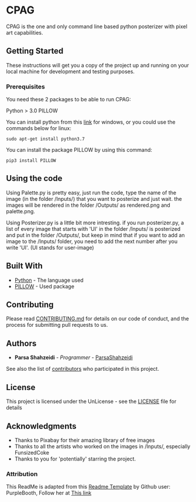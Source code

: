 # CPAG

CPAG is the one and only command line based python posterizer with pixel art capabilities.

## Getting Started

These instructions will get you a copy of the project up and running on your local machine for development and testing purposes.

### Prerequisites

You need these 2 packages to be able to run CPAG:

Python > 3.0
PILLOW

You can install python from this [link](https://www.python.org/ftp/python/3.7.3/python-3.7.3-amd64.exe) for windows, or you could use the commands below for linux:

```
sudo apt-get install python3.7
```


You can install the package PILLOW by using this command:

```
pip3 install PILLOW
```


## Using the code

Using Palette.py is pretty easy, just run the code, type the name of the image (in the folder /Inputs/) that you want to posterize and just wait. the images will be rendered in the folder /Outputs/ as rendered.png and palette.png.

Using Posterizer.py is a little bit more intresting.
if you run posterizer.py, a list of every image that starts with 'UI' in the folder /Inputs/ is posterized and put in the folder /Outputs/, but keep in mind that if you want to add an image to the /Inputs/ folder, you need to add the next number after you write 'UI'. (UI stands for user-image)

## Built With

* [Python](https://www.python.org/) - The language used
* [PILLOW](https://pypi.org/project/Pillow/) - Used package

## Contributing

Please read [CONTRIBUTING.md](CONTRIBUTING.md) for details on our code of conduct, and the process for submitting pull requests to us.

## Authors

* **Parsa Shahzeidi** - *Programmer* - [ParsaShahzeidi](https://github.com/parsashahzeidi)

See also the list of [contributors](https://github.com/parsashahzeidi/CPAG/graphs/contributors) who participated in this project.

## License

This project is licensed under the UnLicense - see the [LICENSE](LICENSE) file for details

## Acknowledgments

* Thanks to Pixabay for their amazing library of free images
* Thanks to all the artists who worked on the images in /Inputs/, especially FunsizedCoke
* Thanks to you for 'potentially' starring the project.

### Attribution

This ReadMe is adapted from this [Readme Template][Template] by Github user: PurpleBooth,
Follow her at [This link][PurpleBooth]


[Template]: https://gist.github.com/PurpleBooth/109311bb0361f32d87a2
[PurpleBooth]: https://github.com/PurpleBooth


